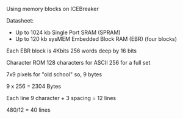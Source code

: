 Using memory blocks on ICEBreaker

Datasheet:

* Up to 1024 kb Single Port SRAM (SPRAM)
* Up to 120 kb sysMEM Embedded Block RAM (EBR) (four blocks)

Each EBR block is 4Kbits 256 words deep by 16 bits

Character ROM
128 characters for ASCII
256 for a full set

7x9 pixels for "old school"
so, 9 bytes

9 x 256 = 2304 Bytes

Each line 9 character + 3 spacing = 12 lines

480/12 = 40 lines


